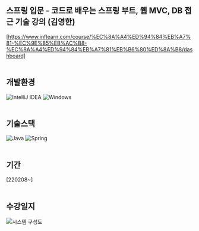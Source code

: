 ## 스프링 입문 - 코드로 배우는 스프링 부트, 웹 MVC, DB 접근 기술 강의 (김영한)
[https://www.inflearn.com/course/%EC%8A%A4%ED%94%84%EB%A7%81-%EC%9E%85%EB%AC%B8-%EC%8A%A4%ED%94%84%EB%A7%81%EB%B6%80%ED%8A%B8/dashboard]
<br /><br />
 
 
## 개발환경
![IntelliJ IDEA](https://img.shields.io/badge/IntelliJIDEA-000000.svg?style=for-the-badge&logo=intellij-idea&logoColor=white)
![Windows](https://img.shields.io/badge/Windows-0078D6?style=for-the-badge&logo=windows&logoColor=white)
<br /><br />

## 기술스택
![Java](https://img.shields.io/badge/java-%23ED8B00.svg?style=for-the-badge&logo=java&logoColor=white)
![Spring](https://img.shields.io/badge/spring-%236DB33F.svg?style=for-the-badge&logo=spring&logoColor=white)
<br /><br />

## 기간
[220208~]
<br /><br />

## 수강일지
![시스템 구성도](https://user-images.githubusercontent.com/28974240/152988188-87d8c41f-d5d5-40a7-9e18-8dbcfef1edb2.jpg)




